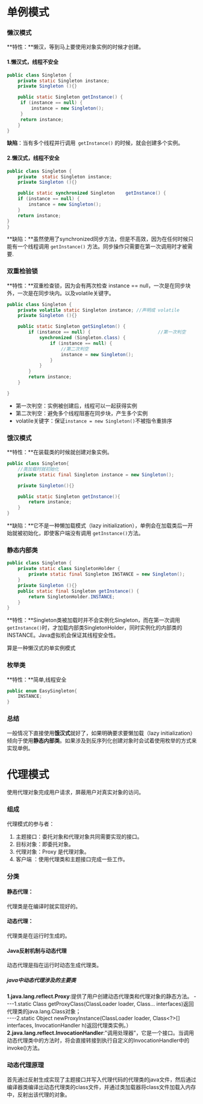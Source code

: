 # 单例模式

### 懒汉模式

**特性：**懒汉，等到马上要使用对象实例的时候才创建。

#### 1.懒汉式，线程不安全

~~~java
public class Singleton {
    private static Singleton instance;
    private Singleton (){}

    public static Singleton getInstance() {
     if (instance == null) {
         instance = new Singleton();
     }
     return instance;
    }
}
~~~

**缺陷**：当有多个线程并行调用` getInstance()` 的时候，就会创建多个实例。

#### 2.懒汉式，线程不安全

~~~java
public class Singleton {
    private  static Singleton instance;
    private Singleton (){}

   	public static synchronized Singleton 	getInstance() {
    if (instance == null) {
        instance = new Singleton();
    }
    return instance;
}
}
~~~

**缺陷：**虽然使用了synchronized同步方法，但是不高效，因为在任何时候只能有一个线程调用 `getInstance()` 方法。同步操作只需要在第一次调用时才被需要.

### 双重检验锁

**特性：**双重检查锁，因为会有两次检查 instance == null，一次是在同步块外，一次是在同步块内。以及volatile关键字。

~~~java
public class Singleton {
    private volatile static Singleton instance; //声明成 volatile
    private Singleton (){}

    public static Singleton getSingleton() {
        if (instance == null) {                         //第一次判空
            synchronized (Singleton.class) {
                if (instance == null) { 
                    //第二次判空
                    instance = new Singleton();
                }
            }
        }
        return instance;
    }

}
~~~

* 第一次判空：实例被创建后，线程可以一起获得实例
* 第二次判空：避免多个线程阻塞在同步块，产生多个实例
* volatile关键字：保证`instance = new Singleton()`不被指令重排序

### 饿汉模式

**特性：**在装载类的时候就创建对象实例。

~~~java
public class Singleton{
    //类加载时就初始化
    private static final Singleton instance = new Singleton();

    private Singleton(){}

    public static Singleton getInstance(){
        return instance;
    }
}
~~~

**缺陷：**它不是一种懒加载模式（lazy initialization），单例会在加载类后一开始就被初始化，即使客户端没有调用 `getInstance()`方法。

### 静态内部类

~~~java
public class Singleton {  
    private static class SingletonHolder {  
        private static final Singleton INSTANCE = new Singleton();  
    }  
    private Singleton (){}  
    public static final Singleton getInstance() {  
        return SingletonHolder.INSTANCE; 
    }  
}
~~~

**特性：**Singleton类被加载时并不会实例化Singleton，而在第一次调用`getInstance()`时，才加载内部类SingletonHolder，同时实例化的内部类的INSTANCE。Java虚拟机会保证其线程安全性。

算是一种懒汉式的单实例模式

### 枚举类

**特性：**简单,线程安全

~~~java
public enum EasySingleton{
    INSTANCE;
}
~~~

### 总结

一般情况下直接使用**饿汉式**就好了，如果明确要求要懒加载（lazy initialization）倾向于使用**静态内部类**。如果涉及到反序列化创建对象时会试着使用枚举的方式来实现单例。

# 代理模式

使用代理对象完成用户请求，屏蔽用户对真实对象的访问。

### 组成

代理模式的参与者：

1. 主题接口：委托对象和代理对象共同需要实现的接口。
2. 目标对象：即委托对象。
3. 代理对象：Proxy 是代理对象。
4. 客户端 ：使用代理类和主题接口完成一些工作。

### 分类

#### 静态代理：

代理类是在编译时就实现好的。

#### 动态代理：

代理类是在运行时生成的。

#### Java反射机制与动态代理

动态代理是指在运行时动态生成代理类。

##### java中动态代理涉及的主要类

**1.java.lang.reflect.Proxy**:提供了用户创建动态代理类和代理对象的静态方法。
----1.static Class<?> getProxyClass(ClassLoader loader, Class<?>... interfaces)返回代理类的java.lang.Class对象；  
----2.static Object newProxyInstance(ClassLoader loader, Class<?>[] interfaces, InvocationHandler h)返回代理类实例。）
**2.java.lang.reflect.InvocationHandler**:"调用处理器"，它是一个接口。当调用动态代理类中的方法时，将会直接转接到执行自定义的InvocationHandler中的invoke()方法。

### 动态代理原理

首先通过反射生成实现了主题接口并写入代理代码的代理类的java文件，然后通过编译器类编译出动态代理类的class文件，并通过类加载器将class文件加载入内存中，反射出该代理的对象。